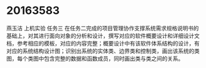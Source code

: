 # 20163583
燕玉洁
上机实验
任务三
在任务二完成的项目管理协作支撑系统需求规格说明书的基础上，对其进行面向对象的分析和设计，撰写对应的软件概要设计和详细设计文档，参考相应的模板，对应的内容完整；概要设计中有该软件体系结构的设计，有对应的系统结构设计图；识别出系统的实体类、边界类和控制类，画出该系统的类图，每个类图中包含完整的数据和函数成员，同时画出类与类之间的关系。 
 
